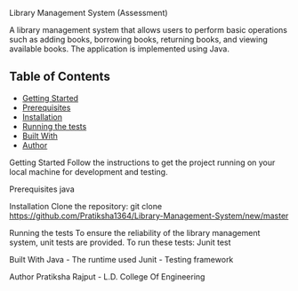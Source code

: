 Library Management System (Assessment)

A library management system that allows users to perform basic operations such as adding books, borrowing books, returning books, and viewing available books. The application is implemented using Java.

## Table of Contents

- [Getting Started](#getting-started)
- [Prerequisites](#prerequisites)
- [Installation](#installation)
- [Running the tests](#running-the-tests)
- [Built With](#built-with)
- [Author](#author)

Getting Started
Follow the instructions to get the project running on your local machine for development and testing.

Prerequisites
java

Installation
Clone the repository:
git clone https://github.com/Pratiksha1364/Library-Management-System/new/master

Running the tests
To ensure the reliability of the library management system, unit tests are provided. To run these tests:
Junit test

Built With
Java - The runtime used
Junit - Testing framework

Author
Pratiksha Rajput - L.D. College Of Engineering

